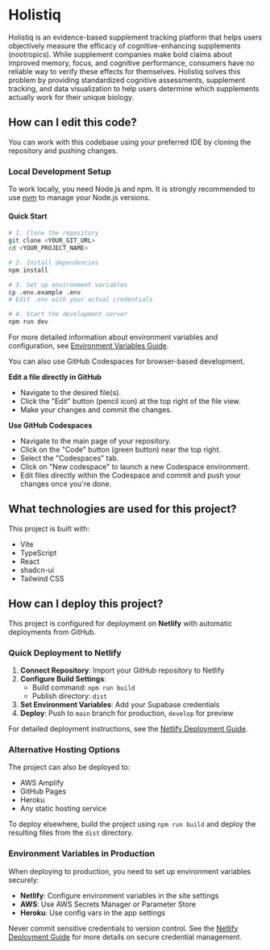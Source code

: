 # Holistiq

Holistiq is an evidence-based supplement tracking platform that helps users objectively measure the efficacy of cognitive-enhancing supplements (nootropics). While supplement companies make bold claims about improved memory, focus, and cognitive performance, consumers have no reliable way to verify these effects for themselves. Holistiq solves this problem by providing standardized cognitive assessments, supplement tracking, and data visualization to help users determine which supplements actually work for their unique biology.

## How can I edit this code?

You can work with this codebase using your preferred IDE by cloning the repository and pushing changes.

### Local Development Setup

To work locally, you need Node.js and npm. It is strongly recommended to use [nvm](https://github.com/nvm-sh/nvm#installing-and-updating) to manage your Node.js versions.

#### Quick Start

```sh
# 1. Clone the repository
git clone <YOUR_GIT_URL>
cd <YOUR_PROJECT_NAME>

# 2. Install dependencies
npm install

# 3. Set up environment variables
cp .env.example .env
# Edit .env with your actual credentials

# 4. Start the development server
npm run dev
```

For more detailed information about environment variables and configuration, see [Environment Variables Guide](docs/environment-variables.md).

You can also use GitHub Codespaces for browser-based development.


**Edit a file directly in GitHub**

- Navigate to the desired file(s).
- Click the "Edit" button (pencil icon) at the top right of the file view.
- Make your changes and commit the changes.

**Use GitHub Codespaces**

- Navigate to the main page of your repository.
- Click on the "Code" button (green button) near the top right.
- Select the "Codespaces" tab.
- Click on "New codespace" to launch a new Codespace environment.
- Edit files directly within the Codespace and commit and push your changes once you're done.

## What technologies are used for this project?

This project is built with:

- Vite
- TypeScript
- React
- shadcn-ui
- Tailwind CSS

## How can I deploy this project?

This project is configured for deployment on **Netlify** with automatic deployments from GitHub.

### Quick Deployment to Netlify

1. **Connect Repository**: Import your GitHub repository to Netlify
2. **Configure Build Settings**:
   - Build command: `npm run build`
   - Publish directory: `dist`
3. **Set Environment Variables**: Add your Supabase credentials
4. **Deploy**: Push to `main` branch for production, `develop` for preview

For detailed deployment instructions, see the [Netlify Deployment Guide](docs/netlify-deployment.md).

### Alternative Hosting Options

The project can also be deployed to:
- AWS Amplify
- GitHub Pages
- Heroku
- Any static hosting service

To deploy elsewhere, build the project using `npm run build` and deploy the resulting files from the `dist` directory.

### Environment Variables in Production

When deploying to production, you need to set up environment variables securely:

- **Netlify**: Configure environment variables in the site settings
- **AWS**: Use AWS Secrets Manager or Parameter Store
- **Heroku**: Use config vars in the app settings

Never commit sensitive credentials to version control. See the [Netlify Deployment Guide](docs/netlify-deployment.md) for more details on secure credential management.
